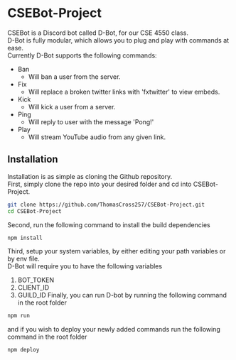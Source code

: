 # CSEBot-Project
CSEBot is a Discord bot called D-Bot, for our CSE 4550 class.  
D-Bot is fully modular, which allows you to plug and play with commands at ease.  
Currently D-Bot supports the following commands:  
- Ban
    - Will ban a user from the server.
- Fix
    - Will replace a broken twitter links with 'fxtwitter' to view embeds.
- Kick
    - Will kick a user from a server.
- Ping
    - Will reply to user with the message 'Pong!'
- Play
    - Will stream YouTube audio from any given link.
## Installation
Installation is as simple as cloning the Github repository.  
First, simply clone the repo into your desired folder and cd into CSEBot-Project.  
```bash
git clone https://github.com/ThomasCross257/CSEBot-Project.git
cd CSEBot-Project
```
Second, run the following command to install the build dependencies  
```bash
npm install
```
Third, setup your system variables, by either editing your path variables or by env file.  
D-Bot will require you to have the following variables  
1. BOT_TOKEN
2. CLIENT_ID
3. GUILD_ID
Finally, you can run D-bot by running the following command in the root folder
```bash
npm run
```
and if you wish to deploy your newly added commands run the following command in the root folder
```bash
npm deploy
```


